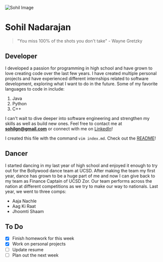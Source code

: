 ![Sohil Image](sohil.jpg)

# Sohil Nadarajan
> "You miss 100% of the shots you don't take" - Wayne Gretzky

## Developer

I developed a passion for programming in high school and have grown to love creating code over the last few years. I have created multiple personal projects and have experienced different internships related to software development, exploring what I want to do in the future. Some of my favorite languages to code in include:
1. Java
2. Python
3. C++

I can't wait to dive deeper into software engineering and strengthen my skills as well as build new ones. Feel free to contact me at **sohilgn@gmail.com** or connect with me on [LinkedIn](https://www.linkedin.com/in/sohilnadarajan/)!

I created this file with the command `vim index.md`. Check out the [README](README.md)!

## Dancer

I started dancing in my last year of high school and enjoyed it enough to try out for the Bollywood dance team at UCSD. After making the team my first year, dance has grown to be a huge part of me and now I can give back to my team as Finance Captain of UCSD Zor. Our team performs across the nation at different competitions as we try to make our way to nationals. Last year, we went to three comps:
- Aaja Nachle
- Aag Ki Raat
- Jhoomti Shaam

## To Do

- [x] Finish homework for this week
- [x] Work on personal projects
- [ ] Update resume
- [ ] Plan out the next week
